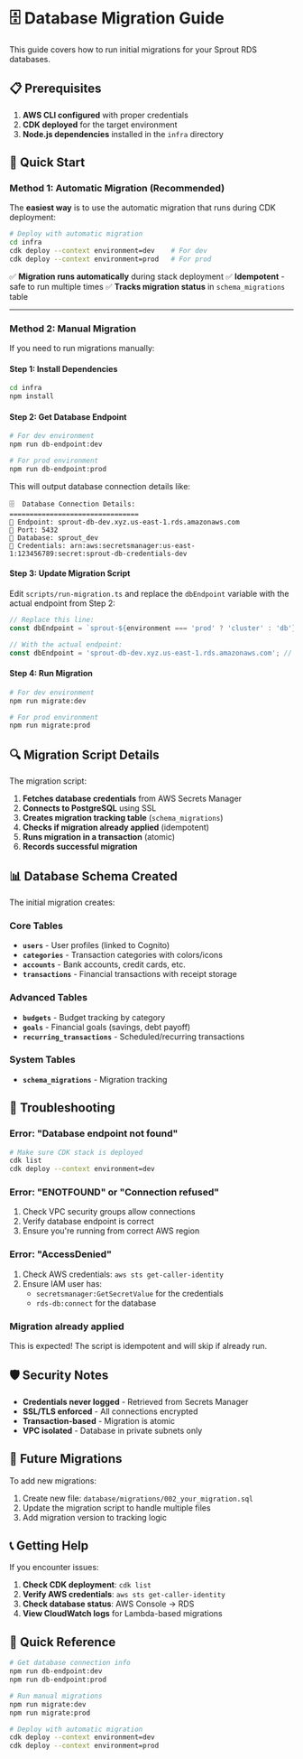 # 🗄️ Database Migration Guide

This guide covers how to run initial migrations for your Sprout RDS databases.

## 📋 Prerequisites

1. **AWS CLI configured** with proper credentials
2. **CDK deployed** for the target environment
3. **Node.js dependencies** installed in the `infra` directory

## 🚀 Quick Start

### Method 1: Automatic Migration (Recommended)

The **easiest way** is to use the automatic migration that runs during CDK deployment:

```bash
# Deploy with automatic migration
cd infra
cdk deploy --context environment=dev    # For dev
cdk deploy --context environment=prod   # For prod
```

✅ **Migration runs automatically** during stack deployment
✅ **Idempotent** - safe to run multiple times
✅ **Tracks migration status** in `schema_migrations` table

---

### Method 2: Manual Migration

If you need to run migrations manually:

#### Step 1: Install Dependencies
```bash
cd infra
npm install
```

#### Step 2: Get Database Endpoint
```bash
# For dev environment
npm run db-endpoint:dev

# For prod environment  
npm run db-endpoint:prod
```

This will output database connection details like:
```
🗄️  Database Connection Details:
================================
📍 Endpoint: sprout-db-dev.xyz.us-east-1.rds.amazonaws.com
🔌 Port: 5432
💾 Database: sprout_dev
🔐 Credentials: arn:aws:secretsmanager:us-east-1:123456789:secret:sprout-db-credentials-dev
```

#### Step 3: Update Migration Script
Edit `scripts/run-migration.ts` and replace the `dbEndpoint` variable with the actual endpoint from Step 2:

```typescript
// Replace this line:
const dbEndpoint = `sprout-${environment === 'prod' ? 'cluster' : 'db'}-${environment}.REPLACE_WITH_ACTUAL_ENDPOINT.rds.amazonaws.com`;

// With the actual endpoint:
const dbEndpoint = 'sprout-db-dev.xyz.us-east-1.rds.amazonaws.com'; // From step 2
```

#### Step 4: Run Migration
```bash
# For dev environment
npm run migrate:dev

# For prod environment
npm run migrate:prod
```

## 🔍 Migration Script Details

The migration script:

1. **Fetches database credentials** from AWS Secrets Manager
2. **Connects to PostgreSQL** using SSL
3. **Creates migration tracking table** (`schema_migrations`)
4. **Checks if migration already applied** (idempotent)
5. **Runs migration in a transaction** (atomic)
6. **Records successful migration**

## 📊 Database Schema Created

The initial migration creates:

### Core Tables
- **`users`** - User profiles (linked to Cognito)
- **`categories`** - Transaction categories with colors/icons
- **`accounts`** - Bank accounts, credit cards, etc.
- **`transactions`** - Financial transactions with receipt storage

### Advanced Tables
- **`budgets`** - Budget tracking by category
- **`goals`** - Financial goals (savings, debt payoff)
- **`recurring_transactions`** - Scheduled/recurring transactions

### System Tables
- **`schema_migrations`** - Migration tracking

## 🔧 Troubleshooting

### Error: "Database endpoint not found"
```bash
# Make sure CDK stack is deployed
cdk list
cdk deploy --context environment=dev
```

### Error: "ENOTFOUND" or "Connection refused"
1. Check VPC security groups allow connections
2. Verify database endpoint is correct
3. Ensure you're running from correct AWS region

### Error: "AccessDenied" 
1. Check AWS credentials: `aws sts get-caller-identity`
2. Ensure IAM user has:
   - `secretsmanager:GetSecretValue` for the credentials
   - `rds-db:connect` for the database

### Migration already applied
This is expected! The script is idempotent and will skip if already run.

## 🛡️ Security Notes

- **Credentials never logged** - Retrieved from Secrets Manager
- **SSL/TLS enforced** - All connections encrypted
- **Transaction-based** - Migration is atomic
- **VPC isolated** - Database in private subnets only

## 🔄 Future Migrations

To add new migrations:

1. Create new file: `database/migrations/002_your_migration.sql`
2. Update the migration script to handle multiple files
3. Add migration version to tracking logic

## 📞 Getting Help

If you encounter issues:

1. **Check CDK deployment**: `cdk list`
2. **Verify AWS credentials**: `aws sts get-caller-identity`
3. **Check database status**: AWS Console → RDS
4. **View CloudWatch logs** for Lambda-based migrations

## 🎯 Quick Reference

```bash
# Get database connection info
npm run db-endpoint:dev
npm run db-endpoint:prod

# Run manual migrations
npm run migrate:dev
npm run migrate:prod

# Deploy with automatic migration
cdk deploy --context environment=dev
cdk deploy --context environment=prod
```